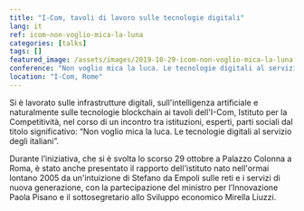 ```yaml
---
title: "I-Com, tavoli di lavoro sulle tecnologie digitali"
lang: it
ref: icom-non-voglio-mica-la-luna
categories: [talks]
tags: []
featured_image: /assets/images/2019-10-29-icom-non-voglio-mica-la-luna.jpg
conference: "Non voglio mica la luca. Le tecnologie digitali al servizio degli italiani"
location: "I-Com, Rome"
---
```


Si è lavorato sulle infrastrutture digitali, sull'intelligenza artificiale e naturalmente sulle tecnologie blockchain ai tavoli dell'I-Com, Istituto per la Competitività, nel corso di un incontro tra istituzioni, esperti, parti sociali dal titolo significativo: “Non voglio mica la luca. Le tecnologie digitali al servizio degli italiani”.

Durante l’iniziativa, che si è svolta lo scorso 29 ottobre a Palazzo Colonna a Roma, è stato anche presentato il rapporto dell'istituto nato nell'ormai lontano 2005 da un'intuizione di Stefano da Empoli sulle reti e i servizi di nuova generazione, con la partecipazione del ministro per l’Innovazione Paola Pisano e il sottosegretario allo Sviluppo economico Mirella Liuzzi.
